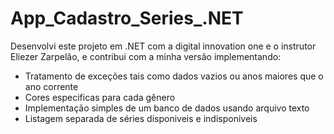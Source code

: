 # App_Cadastro_Series_.NET
Desenvolvi este projeto em .NET com a digital innovation one e o instrutor Eliezer Zarpelão,
e contribui com a minha versão implementando:
- Tratamento de exceções tais como dados vazios ou anos maiores que o ano corrente
- Cores especificas para cada gênero
- Implementação simples de um banco de dados usando arquivo texto
- Listagem separada de séries disponiveis e indisponiveis
